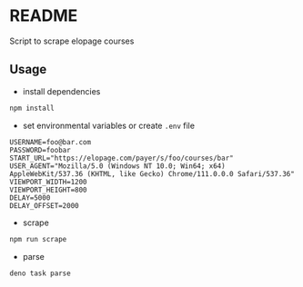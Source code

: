 # README

Script to scrape elopage courses



## Usage

- install dependencies

```sh
npm install
```

- set environmental variables or create `.env` file

```
USERNAME=foo@bar.com
PASSWORD=foobar
START_URL="https://elopage.com/payer/s/foo/courses/bar"
USER_AGENT="Mozilla/5.0 (Windows NT 10.0; Win64; x64) AppleWebKit/537.36 (KHTML, like Gecko) Chrome/111.0.0.0 Safari/537.36"
VIEWPORT_WIDTH=1200
VIEWPORT_HEIGHT=800
DELAY=5000
DELAY_OFFSET=2000
```

- scrape

```sh
npm run scrape
```

- parse

```sh
deno task parse
```
